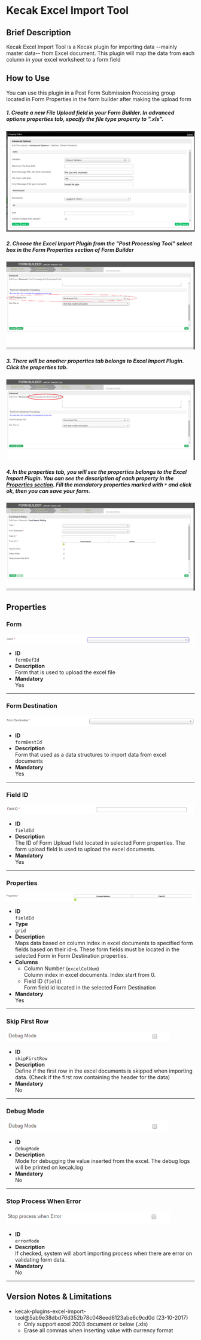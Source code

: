 # Kecak Excel Import Tool




## Brief Description
Kecak Excel Import Tool is a Kecak plugin for importing data --mainly master data-- from Excel document. This plugin will map the data from each column in your excel worksheet to a form field 



## How to Use
You can use this plugin in a Post Form Submission Processing group located in Form Properties in the form builder after making the upload form

##### 1. Create a new File Upload field in your Form Builder. In advanced options properties tab, specify the file type property to ".xls".
<img src="https://raw.githubusercontent.com/kinnara-digital-studio/kecak-workflow/master/docs/assets/excelFormatter1.png" alt="excelFormatter1" />

##### 2. Choose the Excel Import Plugin from the "Post Processing Tool" select box in the Form Properties section of Form Builder
<img src="https://raw.githubusercontent.com/kinnara-digital-studio/kecak-workflow/master/docs/assets/excelFormatter2.png" alt="excelFormatter1" />

##### 3. There will be another properties tab belongs to Excel Import Plugin. Click the properties tab.
<img src="https://raw.githubusercontent.com/kinnara-digital-studio/kecak-workflow/master/docs/assets/excelFormatter3.png" alt="excelFormatter1" />

##### 4. In the properties tab, you will see the properties belongs to the Excel Import Plugin. You can see the description of each property in the [Properties section](#properties). Fill the mandatory properties marked with `*` and click ok, then you can save your form.
<img src="https://raw.githubusercontent.com/kinnara-digital-studio/kecak-workflow/master/docs/assets/excelFormatter4.png" alt="excelFormatter1" />



## <a name="properties"></a> Properties

### Form
<img src="https://raw.githubusercontent.com/kinnara-digital-studio/kecak-workflow/master/docs/assets/excelFormatter5.png" alt="excelFormatter1" />

- **ID**    
    `formDefId`  
- **Description**  
    Form that is used to upload the excel file  
- **Mandatory**  
    Yes

--------

### Form Destination
<img src="https://raw.githubusercontent.com/kinnara-digital-studio/kecak-workflow/master/docs/assets/excelFormatter6.png" alt="excelFormatter1" />

- **ID**  
    `formDestId`
- **Description**  
    Form that used as a data structures to import data from excel documents  
- **Mandatory**  
    Yes

---------

### Field ID
<img src="https://raw.githubusercontent.com/kinnara-digital-studio/kecak-workflow/master/docs/assets/excelFormatter7.png" alt="excelFormatter1" />

- **ID**  
    `fieldId`  
- **Description**  
    The ID of Form Upload field located in selected Form properties. The form upload field is used to upload the excel documents.  
- **Mandatory**  
    Yes

---------

### Properties
<img src="https://raw.githubusercontent.com/kinnara-digital-studio/kecak-workflow/master/docs/assets/excelFormatter8.png" alt="excelFormatter1" />

- **ID**  
    `fieldId`  
- **Type**  
    `grid`  
- **Description**  
    Maps data based on column index in excel documents to specified form fields based on their id-s. These form fields must be located in the selected Form in Form Destination properties.  
- **Columns**  
    - Column Number (`excelColNum`)  
         Column index in excel documents. Index start from 0.  
    - Field ID  (`field`)  
         Form field id located in the selected Form Destination  
- **Mandatory**  
    Yes

---------

### Skip First Row
<img src="https://raw.githubusercontent.com/kinnara-digital-studio/kecak-workflow/master/docs/assets/excelFormatter9.png" alt="excelFormatter1" />

- **ID**  
    `skipFirstRow`
- **Description**  
    Define if the first row in the excel documents is skipped when importing data. (Check if the first row containing the header for the data)
- **Mandatory**  
    No

---------

### Debug Mode
<img src="https://raw.githubusercontent.com/kinnara-digital-studio/kecak-workflow/master/docs/assets/excelFormatter9.png" alt="excelFormatter1" />

- **ID**  
     `debugMode`
- **Description**  
    Mode for debugging the value inserted from the excel. The debug logs will be printed on kecak.log
- **Mandatory**  
    No

---------

### Stop Process When Error
<img src="https://raw.githubusercontent.com/kinnara-digital-studio/kecak-workflow/master/docs/assets/excelFormatter10.png" alt="excelFormatter1" />

- **ID**  
    `errorMode`
- **Description**  
    If checked, system will abort importing process when there are error on validating form data.
- **Mandatory**  
    No

---------


## Version Notes & Limitations
- kecak-plugins-excel-import-tool@5ab9e38dbd76d352b78c048eed6123abe6c9cd0d (23-10-2017)
   - Only support excel 2003 document or below (.xls)
   - Erase all commas when inserting value with currency format
